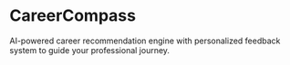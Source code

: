 # CareerCompass
AI-powered career recommendation engine with personalized feedback system to guide your professional journey.
